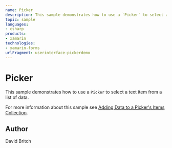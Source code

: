 ```yaml
---
name: Picker
description: This sample demonstrates how to use a `Picker` to select a text item from a list of data.  For more information about this sample see [Adding Data ...
topic: sample
languages:
- csharp
products:
- xamarin
technologies:
- xamarin-forms
urlFragment: userinterface-pickerdemo
---
```

Picker
======

This sample demonstrates how to use a `Picker` to select a text item from a list of data.

For more information about this sample see [Adding Data to a Picker's Items Collection](https://developer.xamarin.com/guides/xamarin-forms/user-interface/picker/populating-items/).

Author
------

David Britch
